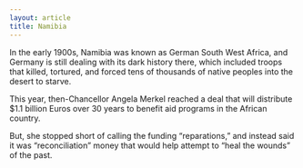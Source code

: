 ```yaml
---
layout: article
title: Namibia
---
```

In the early 1900s, Namibia was known as German South West Africa, and Germany is still dealing with its dark history there, which included troops that killed, tortured, and forced tens of thousands of native peoples into the desert to starve.

This year, then-Chancellor Angela Merkel reached a deal that will distribute $1.1 billion Euros over 30 years to benefit aid programs in the African country.

But, she stopped short of calling the funding “reparations,” and instead said it was “reconciliation” money that would help attempt to “heal the wounds” of the past.